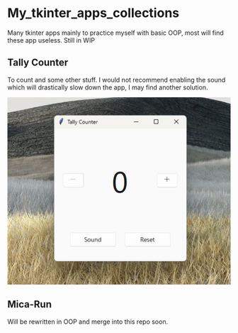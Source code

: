 # My_tkinter_apps_collections
Many tkinter apps mainly to practice myself with basic OOP, most will find these app useless. Still in WIP

## Tally Counter
To count and some other stuff. I would not recommend enabling the sound which will drastically slow down the app, I may find another solution.

![image](https://github.com/HuyHung1408/My_tkinter_apps_collections/blob/main/Screenshots/tally_counter.png)

## Mica-Run
Will be rewritten in OOP and merge into this repo soon. 

